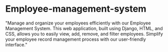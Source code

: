 # Employee-management-system
"Manage and organize your employees efficiently with our Employee Management System. This web application, built using Django, HTML, and CSS, allows you to easily view, add, remove, and filter employees. Simplify your employee record management process with our user-friendly interface."
